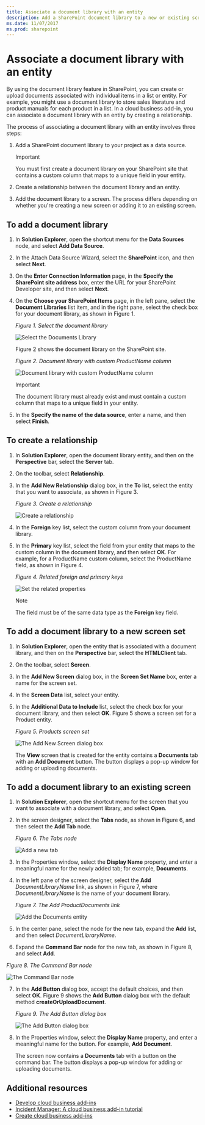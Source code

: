 ```yaml
---
title: Associate a document library with an entity
description: Add a SharePoint document library to a new or existing screen, and create a relationship between the document library and an entity. 
ms.date: 11/07/2017
ms.prod: sharepoint
---
```


# Associate a document library with an entity

By using the document library feature in SharePoint, you can create or upload documents associated with individual items in a list or entity. For example, you might use a document library to store sales literature and product manuals for each product in a list. In a cloud business add-in, you can associate a document library with an entity by creating a relationship.

The process of associating a document library with an entity involves three steps:

1. Add a SharePoint document library to your project as a data source.
    
   > [!IMPORTANT]
   > You must first create a document library on your SharePoint site that contains a custom column that maps to a unique field in your entity.

2. Create a relationship between the document library and an entity.

3. Add the document library to a screen. The process differs depending on whether you're creating a new screen or adding it to an existing screen.

## To add a document library

1. In **Solution Explorer**, open the shortcut menu for the **Data Sources** node, and select **Add Data Source**.

2. In the Attach Data Source Wizard, select the **SharePoint** icon, and then select **Next**.

3. On the **Enter Connection Information** page, in the **Specify the SharePoint site address** box, enter the URL for your SharePoint Developer site, and then select **Next**.

4. On the **Choose your SharePoint Items** page, in the left pane, select the **Document Libraries** list item, and in the right pane, select the check box for your document library, as shown in Figure 1.
    
   *Figure 1. Select the document library*

   ![Select the Documents Library](../images/CBADocLibrary.PNG)

   Figure 2 shows the document library on the SharePoint site.

   *Figure 2. Document library with custom ProductName column*

   ![Document library with custom ProductName column](../images/CBADocLibrary2.PNG)
 
   > [!IMPORTANT]
   > The document library must already exist and must contain a custom column that maps to a unique field in your entity.

5. In the **Specify the name of the data source**, enter a name, and then select **Finish**.
    
## To create a relationship

1. In **Solution Explorer**, open the document library entity, and then on the **Perspective** bar, select the **Server** tab.

2. On the toolbar, select **Relationship**.

3. In the **Add New Relationship** dialog box, in the **To** list, select the entity that you want to associate, as shown in Figure 3.
    
   *Figure 3. Create a relationship*

   ![Create a relationship](../images/CBARelationship.PNG)

4. In the **Foreign** key list, select the custom column from your document library.

5. In the **Primary** key list, select the field from your entity that maps to the custom column in the document library, and then select **OK**. For example, for a ProductName custom column, select the ProductName field, as shown in Figure 4.
    
   *Figure 4. Related foreign and primary keys*

   ![Set the related properties](../images/CBARelationship2.PNG)

   > [!NOTE]
   > The field must be of the same data type as the **Foreign** key field.

## To add a document library to a new screen set

1. In **Solution Explorer**, open the entity that is associated with a document library, and then on the **Perspective** bar, select the **HTMLClient** tab.

2. On the toolbar, select **Screen**.

3. In the **Add New Screen** dialog box, in the **Screen Set Name** box, enter a name for the screen set.

4. In the **Screen Data** list, select your entity.

5. In the **Additional Data to Include** list, select the check box for your document library, and then select **OK**. Figure 5 shows a screen set for a Product entity.
    
   *Figure 5. Products screen set*

   ![The Add New Screen dialog box](../images/CBAScreenSet.PNG)
 
   The **View** screen that is created for the entity contains a **Documents** tab with an **Add Document** button. The button displays a pop-up window for adding or uploading documents.

## To add a document library to an existing screen

1. In **Solution Explorer**, open the shortcut menu for the screen that you want to associate with a document library, and select **Open**.

2. In the screen designer, select the **Tabs** node, as shown in Figure 6, and then select the **Add Tab** node.
    
   *Figure 6. The Tabs node*

   ![Add a new tab](../images/CBAAddTab.PNG)

3. In the Properties window, select the **Display Name** property, and enter a meaningful name for the newly added tab; for example, **Documents**.

4. In the left pane of the screen designer, select the **Add** _DocumentLibraryName_ link, as shown in Figure 7, where _DocumentLibraryName_ is the name of your document library.
    
   *Figure 7. The Add ProductDocuments link*

   ![Add the Documents entity](../images/CBAAddDoc.PNG)

5. In the center pane, select the node for the new tab, expand the **Add** list, and then select _DocumentLibraryName_.

6. Expand the **Command Bar** node for the new tab, as shown in Figure 8, and select **Add**.
    
*Figure 8. The Command Bar node*

![The Command Bar node](../images/CBAAddButton.PNG)

7. In the **Add Button** dialog box, accept the default choices, and then select **OK**. Figure 9 shows the **Add Button** dialog box with the default method **createOrUploadDocument**.
    
   *Figure 9. The Add Button dialog box*

   ![The Add Button dialog box](../images/CBAAddDialog.PNG)

8. In the Properties window, select the **Display Name** property, and enter a meaningful name for the button. For example, **Add Document**.
    
   The screen now contains a **Documents** tab with a button on the command bar. The button displays a pop-up window for adding or uploading documents.

## Additional resources
<a name="bk_addresources"> </a>

- [Develop cloud business add-ins](develop-cloud-business-add-ins.md)
- [Incident Manager: A cloud business add-in tutorial](incident-manager-a-cloud-business-add-in-tutorial.md)
- [Create cloud business add-ins](create-cloud-business-add-ins.md)
    
